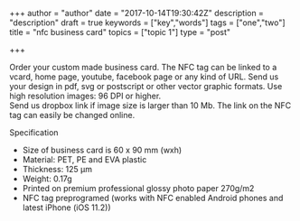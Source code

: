+++
author = "author"
date = "2017-10-14T19:30:42Z"
description = "description"
draft = true
keywords = ["key","words"]
tags = ["one","two"]
title = "nfc business card"
topics = ["topic 1"]
type = "post"

+++
Order your custom made business card. The NFC tag can be linked to a vcard, home page, youtube, facebook page or any kind of URL. 
Send us your design in pdf, svg or postscript or other vector graphic formats. Use high resolution images: 96 DPI or higher.  
Send us dropbox link if image size is larger than 10 Mb.
The link on the NFC tag can easily be changed online.

Specification
 - Size of business card is 60 x 90 mm (wxh)
 - Material: PET, PE and EVA plastic
 - Thickness: 125 µm
 - Weight: 0.17g
 - Printed on premium professional glossy photo paper 270g/m2
 - NFC tag preprogramed (works with NFC enabled Android phones and latest iPhone (iOS 11.2))

